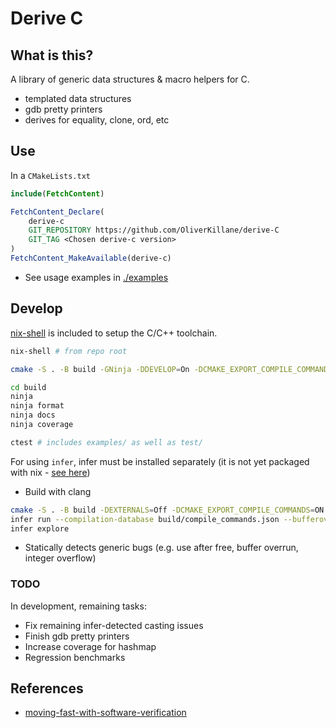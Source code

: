 # Derive C
## What is this?
A library of generic data structures & macro helpers for C.
 - templated data structures 
 - gdb pretty printers
 - derives for equality, clone, ord, etc

## Use
In a `CMakeLists.txt`
```cmake
include(FetchContent)

FetchContent_Declare(
    derive-c
    GIT_REPOSITORY https://github.com/OliverKillane/derive-C
    GIT_TAG <Chosen derive-c version>
)
FetchContent_MakeAvailable(derive-c)
```
 - See usage examples in [./examples](./examples/)

## Develop
[nix-shell](./shell.nix) is included to setup the C/C++ toolchain.
```bash
nix-shell # from repo root
```
```bash
cmake -S . -B build -GNinja -DDEVELOP=On -DCMAKE_EXPORT_COMPILE_COMMANDS=ON 
```
```bash
cd build
ninja
ninja format
ninja docs
ninja coverage

ctest # includes examples/ as well as test/
```

For using `infer`, infer must be installed separately (it is not yet packaged with nix - [see here](https://github.com/NixOS/nixpkgs/issues/148048))
 - Build with clang
```bash
cmake -S . -B build -DEXTERNALS=Off -DCMAKE_EXPORT_COMPILE_COMMANDS=ON
infer run --compilation-database build/compile_commands.json --bufferoverrun --liveness --pulse
infer explore
```
 - Statically detects generic bugs (e.g. use after free, buffer overrun, integer overflow)

### TODO
In development, remaining tasks:
 - Fix remaining infer-detected casting issues
 - Finish gdb pretty printers
 - Increase coverage for hashmap
 - Regression benchmarks

## References
- [moving-fast-with-software-verification](https://research.facebook.com/publications/moving-fast-with-software-verification/)
